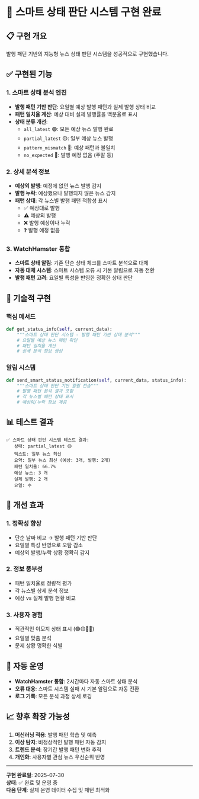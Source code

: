 # 🧠 스마트 상태 판단 시스템 구현 완료

## 📋 구현 개요

발행 패턴 기반의 지능형 뉴스 상태 판단 시스템을 성공적으로 구현했습니다.

## ✅ 구현된 기능

### 1. 스마트 상태 분석 엔진
- **발행 패턴 기반 판단**: 요일별 예상 발행 패턴과 실제 발행 상태 비교
- **패턴 일치율 계산**: 예상 대비 실제 발행률을 백분율로 표시
- **상태 분류 개선**: 
  - `all_latest` 🟢: 모든 예상 뉴스 발행 완료
  - `partial_latest` 🟡: 일부 예상 뉴스 발행
  - `pattern_mismatch` 🔴: 예상 패턴과 불일치
  - `no_expected` 🔵: 발행 예정 없음 (주말 등)

### 2. 상세 분석 정보
- **예상외 발행**: 예정에 없던 뉴스 발행 감지
- **발행 누락**: 예상했으나 발행되지 않은 뉴스 감지
- **패턴 상태**: 각 뉴스별 발행 패턴 적합성 표시
  - ✅ 예상대로 발행
  - ⚠️ 예상외 발행
  - ❌ 발행 예상이나 누락
  - ❓ 발행 예정 없음

### 3. WatchHamster 통합
- **스마트 상태 알림**: 기존 단순 상태 체크를 스마트 분석으로 대체
- **자동 대체 시스템**: 스마트 시스템 오류 시 기본 알림으로 자동 전환
- **발행 패턴 고려**: 요일별 특성을 반영한 정확한 상태 판단

## 🔧 기술적 구현

### 핵심 메서드
```python
def get_status_info(self, current_data):
    """스마트 상태 판단 시스템 - 발행 패턴 기반 상태 분석"""
    # 요일별 예상 뉴스 패턴 확인
    # 패턴 일치율 계산
    # 상세 분석 정보 생성
```

### 알림 시스템
```python
def send_smart_status_notification(self, current_data, status_info):
    """스마트 상태 판단 기반 알림 전송"""
    # 발행 패턴 분석 결과 포함
    # 각 뉴스별 패턴 상태 표시
    # 예상외/누락 정보 제공
```

## 📊 테스트 결과

```
✅ 스마트 상태 판단 시스템 테스트 결과:
   상태: partial_latest 🟡
   텍스트: 일부 뉴스 최신
   요약: 일부 뉴스 최신 (예상: 3개, 발행: 2개)
   패턴 일치율: 66.7%
   예상 뉴스: 3 개
   실제 발행: 2 개
   요일: 수
```

## 🎯 개선 효과

### 1. 정확성 향상
- 단순 날짜 비교 → 발행 패턴 기반 판단
- 요일별 특성 반영으로 오탐 감소
- 예상외 발행/누락 상황 정확히 감지

### 2. 정보 풍부성
- 패턴 일치율로 정량적 평가
- 각 뉴스별 상세 분석 정보
- 예상 vs 실제 발행 현황 비교

### 3. 사용자 경험
- 직관적인 이모지 상태 표시 (🟢🟡🔴🔵)
- 요일별 맞춤 분석
- 문제 상황 명확한 식별

## 🔄 자동 운영

- **WatchHamster 통합**: 2시간마다 자동 스마트 상태 분석
- **오류 대응**: 스마트 시스템 실패 시 기본 알림으로 자동 전환
- **로그 기록**: 모든 분석 과정 상세 로깅

## 📈 향후 확장 가능성

1. **머신러닝 적용**: 발행 패턴 학습 및 예측
2. **이상 탐지**: 비정상적인 발행 패턴 자동 감지
3. **트렌드 분석**: 장기간 발행 패턴 변화 추적
4. **개인화**: 사용자별 관심 뉴스 우선순위 반영

---

**구현 완료일**: 2025-07-30  
**상태**: ✅ 완료 및 운영 중  
**다음 단계**: 실제 운영 데이터 수집 및 패턴 최적화